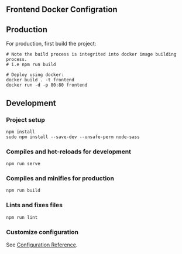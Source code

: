 ## Frontend Docker Configration

## Production
For production, first build the project:
```
# Note the build process is integrited into docker image building process.
# i.e npm run build

# Deploy using docker:
docker build . -t frontend
docker run -d -p 80:80 frontend
```

## Development
### Project setup
```
npm install
sudo npm install --save-dev --unsafe-perm node-sass
```

### Compiles and hot-reloads for development
```
npm run serve
```

### Compiles and minifies for production
```
npm run build
```

### Lints and fixes files
```
npm run lint
```

### Customize configuration
See [Configuration Reference](https://cli.vuejs.org/config/).
